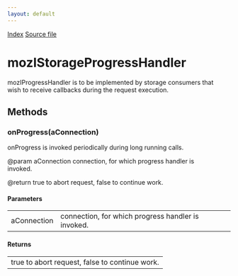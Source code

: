 ```yaml
---
layout: default
---
```

<div id='links'><a href="../index.html">Index</a>
<a href="http://dxr.mozilla.org/mozilla-central/source/storage/public/mozIStorageProgressHandler.idl">Source file</a>
</div>

# mozIStorageProgressHandler #
  
mozIProgressHandler is to be implemented by storage consumers that  
wish to receive callbacks during the request execution.  
  

## Methods ##

### onProgress(aConnection) ###
  
onProgress is invoked periodically during long running calls.  
  
@param aConnection    connection, for which progress handler is  
                      invoked.  
  
@return true to abort request, false to continue work.  
  

#### Parameters ####

<table>

<tr>
<td>aConnection</td>
<td>connection, for which progress handler is  
                      invoked.  
</td>
</tr>

</table>

#### Returns ####

<table>

<tr>
<td>true to abort request, false to continue work.  
</td>
</tr>

</table>
